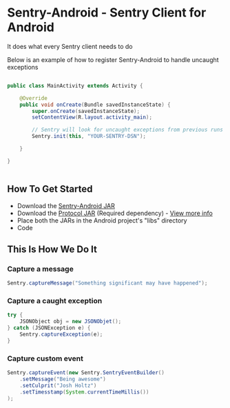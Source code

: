 # Sentry-Android - Sentry Client for Android
It does what every Sentry client needs to do

Below is an example of how to register Sentry-Android to handle uncaught exceptions

```` java

public class MainActivity extends Activity {

	@Override
	public void onCreate(Bundle savedInstanceState) {
		super.onCreate(savedInstanceState);
		setContentView(R.layout.activity_main);

		// Sentry will look for uncaught exceptions from previous runs and send them		
		Sentry.init(this, "YOUR-SENTRY-DSN");

	}

}
		
````

## How To Get Started
- Download the [Sentry-Android JAR](https://github.com/joshdholtz/Sentry-Android/raw/master/builds/sentry-0.1.0.jar)
- Download the [Protocol JAR](https://github.com/joshdholtz/Protocol-Android/raw/master/builds/protocol-1.0.4.jar) (Required dependency) - [View more info](https://github.com/joshdholtz/Protocol-Android)
- Place both the JARs in the Android project's "libs" directory
- Code

## This Is How We Do It

### Capture a message
```` java
Sentry.captureMessage("Something significant may have happened");

````

### Capture a caught exception
```` java
try {
	JSONObject obj = new JSONObjet();
} catch (JSONException e) { 
	Sentry.captureException(e);
}

````

### Capture custom event
```` java
Sentry.captureEvent(new Sentry.SentryEventBuilder()
	.setMessage("Being awesome")
	.setCulprit("Josh Holtz")
	.setTimesstamp(System.currentTimeMillis())
);

````
